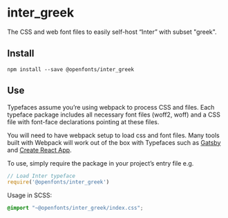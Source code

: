 
# inter_greek

The CSS and web font files to easily self-host “Inter” with subset "greek".

## Install

`npm install --save @openfonts/inter_greek`

## Use

Typefaces assume you’re using webpack to process CSS and files. Each typeface
package includes all necessary font files (woff2, woff) and a CSS file with
font-face declarations pointing at these files.

You will need to have webpack setup to load css and font files. Many tools built
with Webpack will work out of the box with Typefaces such as [Gatsby](https://github.com/gatsbyjs/gatsby)
and [Create React App](https://github.com/facebookincubator/create-react-app).

To use, simply require the package in your project’s entry file e.g.

```javascript
// Load Inter typeface
require('@openfonts/inter_greek')
```

Usage in SCSS:
```scss
@import "~@openfonts/inter_greek/index.css";
```
